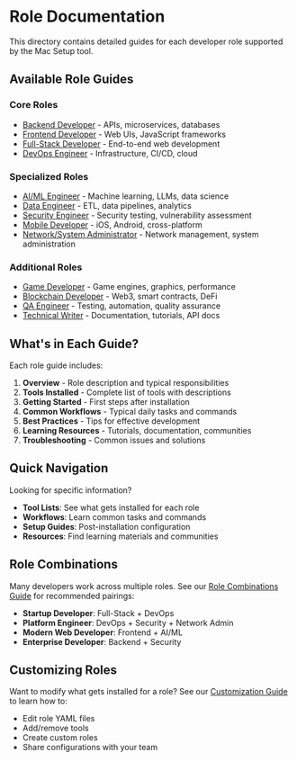 # Role Documentation

This directory contains detailed guides for each developer role supported by the Mac Setup tool.

## Available Role Guides

### Core Roles
- [Backend Developer](backend-developer.md) - APIs, microservices, databases
- [Frontend Developer](frontend-developer.md) - Web UIs, JavaScript frameworks
- [Full-Stack Developer](fullstack-developer.md) - End-to-end web development
- [DevOps Engineer](devops-engineer.md) - Infrastructure, CI/CD, cloud

### Specialized Roles
- [AI/ML Engineer](ai-ml-engineer.md) - Machine learning, LLMs, data science
- [Data Engineer](data-engineer.md) - ETL, data pipelines, analytics
- [Security Engineer](security-engineer.md) - Security testing, vulnerability assessment
- [Mobile Developer](mobile-developer.md) - iOS, Android, cross-platform
- [Network/System Administrator](network-sysadmin.md) - Network management, system administration

### Additional Roles
- [Game Developer](game-developer.md) - Game engines, graphics, performance
- [Blockchain Developer](blockchain-developer.md) - Web3, smart contracts, DeFi
- [QA Engineer](qa-engineer.md) - Testing, automation, quality assurance
- [Technical Writer](technical-writer.md) - Documentation, tutorials, API docs

## What's in Each Guide?

Each role guide includes:

1. **Overview** - Role description and typical responsibilities
2. **Tools Installed** - Complete list of tools with descriptions
3. **Getting Started** - First steps after installation
4. **Common Workflows** - Typical daily tasks and commands
5. **Best Practices** - Tips for effective development
6. **Learning Resources** - Tutorials, documentation, communities
7. **Troubleshooting** - Common issues and solutions

## Quick Navigation

Looking for specific information?

- **Tool Lists**: See what gets installed for each role
- **Workflows**: Learn common tasks and commands
- **Setup Guides**: Post-installation configuration
- **Resources**: Find learning materials and communities

## Role Combinations

Many developers work across multiple roles. See our [Role Combinations Guide](combinations.md) for recommended pairings:

- **Startup Developer**: Full-Stack + DevOps
- **Platform Engineer**: DevOps + Security + Network Admin
- **Modern Web Developer**: Frontend + AI/ML
- **Enterprise Developer**: Backend + Security

## Customizing Roles

Want to modify what gets installed for a role? See our [Customization Guide](../customization.md) to learn how to:

- Edit role YAML files
- Add/remove tools
- Create custom roles
- Share configurations with your team
